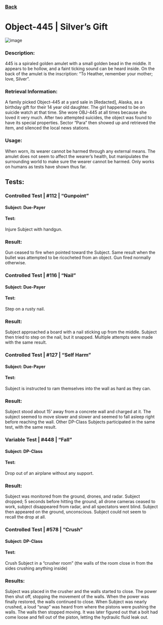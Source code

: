 ### [Back](https://iredsc.github.io/nova-49/)
# Object-445 | Silver’s Gift

![image](https://media.discordapp.net/attachments/759159698921750558/803466075978072074/9k.png)

### Description:
  445 is a spiraled golden amulet with a small golden bead in the middle. It appears to be hollow, and a faint ticking sound can be heard inside. On the back of the amulet is  the inscription: “To Heather, remember your mother; love, Silver”.





### Retrieval Information:
  A family picked Object-445 at a yard sale in [Redacted], Alaska, as a birthday gift for their 14 year old daughter.  The girl happened to be on suicide watch at that time. She   wore OBJ-445 at all times because she loved it very much. After two attempted suicides, the object was found to have its special properties. Sector “Para” then showed up and     retrieved the item, and silenced the local news stations.

### Usage:
  When worn, its wearer cannot be harmed through any external means.
  The amulet does not seem to affect the wearer’s health, but manipulates the surrounding world to make sure the wearer cannot be harmed.
  Only works on humans as tests have shown thus far.

## Tests:

### Controlled Test | #112 | “Gunpoint”
#### Subject: Due-Payer
#### Test:
Injure Subject with handgun.
### Result:
Gun ceased to fire when pointed toward the Subject.
Same result when the bullet was attempted to be ricocheted from an object.
Gun fired normally otherwise.

### Controlled Test | #116 | “Nail”
#### Subject: Due-Payer
#### Test:
Step on a rusty nail.
### Result:
Subject approached a board with a nail sticking up from the middle.
Subject then tried to step on the nail, but it snapped.  Multiple attempts were made with the same result.

### Controlled Test | #127 | “Self Harm”
#### Subject: Due-Payer
#### Test:
Subject is instructed to ram themselves into the wall as hard as they can.
### Result:
Subject stood about 15’ away from a concrete wall and charged at it.
The subject seemed to move slower and slower and seemed to fall asleep right before reaching the wall.  Other DP-Class Subjects participated in the same test, with the same result.

### Variable Test | #448 | “Fall”
#### Subject: DP-Class
#### Test:
Drop out of an airplane without any support.
### Result:
Subject was monitored from the ground, drones, and radar.
Subject dropped; 5 seconds before hitting the ground, all drone cameras ceased to work, subject disappeared from radar, and all spectators went blind. Subject then appeared on the ground, unconscious. Subject could not seem to recall the drop at all.

### Controlled Test | #578 | “Crush”
#### Subject: DP-Class
#### Test:
Crush Subject in a “crusher room” (the walls of the room close in from the sides crushing anything inside)
### Results:
Subject was placed in the crusher and the walls started to close. The power then shut off, stopping the movement of the walls.  When the power was finally restored, the walls continued to close. When Subject was nearly crushed, a loud “snap” was heard from where the pistons were pushing the walls. The walls then stopped moving. It was later figured out that a bolt had come loose and fell out of the piston, letting the hydraulic fluid leak out.
